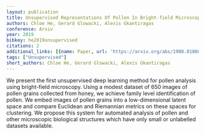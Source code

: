 ```yaml
---
layout: publication
title: Unsupervised Representations Of Pollen In Bright-field Microscopy
authors: Chloe He, Gerard Glowacki, Alexis Gkantiragas
conference: Arxiv
year: 2019
bibkey: he2019unsupervised
citations: 2
additional_links: [{name: Paper, url: 'https://arxiv.org/abs/1908.01866'}]
tags: ["Unsupervised"]
short_authors: Chloe He, Gerard Glowacki, Alexis Gkantiragas
---
```

We present the first unsupervised deep learning method for pollen analysis
using bright-field microscopy. Using a modest dataset of 650 images of pollen
grains collected from honey, we achieve family level identification of pollen.
We embed images of pollen grains into a low-dimensional latent space and
compare Euclidean and Riemannian metrics on these spaces for clustering. We
propose this system for automated analysis of pollen and other microscopic
biological structures which have only small or unlabelled datasets available.